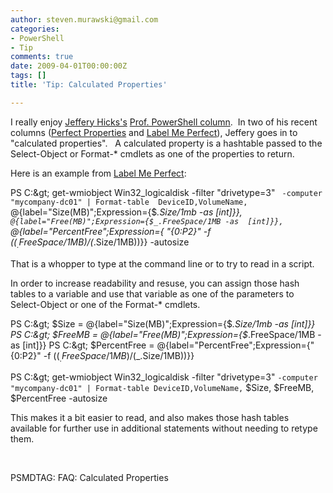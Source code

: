```yaml
---
author: steven.murawski@gmail.com
categories:
- PowerShell
- Tip
comments: true
date: 2009-04-01T00:00:00Z
tags: []
title: 'Tip: Calculated Properties'

---
```


I really enjoy [Jeffery Hicks's](http://blog.sapien.com/) [Prof. PowerShell column](http://mcpmag.com/columns/columnist.asp?columnistsid=81).  In two of his recent columns (<a href="http://mcpmag.com/columns/article.asp?editorialsid=3074" target="_blank">Perfect Properties</a> and <a href="http://mcpmag.com/columns/article.asp?editorialsid=3079" target="_blank">Label Me Perfect</a>), Jeffery goes in to "calculated properties".  
A calculated property is a hashtable passed to the Select-Object or Format-* cmdlets as one of the properties to return.



Here is an example from <a href="http://mcpmag.com/columns/article.asp?editorialsid=3079" target="_self">Label Me Perfect</a>:



>

PS C:\&gt; get-wmiobject Win32_logicaldisk -filter "drivetype=3" `
-computer  "mycompany-dc01" | Format-table  DeviceID,VolumeName,`
@{label="Size(MB)";Expression={$_.Size/1mb -as  [int]}},`
@{label="Free(MB)";Expression={$_.FreeSpace/1MB -as  [int]}},`
@{label="PercentFree";Expression={
"{0:P2}" -f  (($_.FreeSpace/1MB)/($_.Size/1MB))}} -autosize





That is a whopper to type at the command line or to try to read in a script.



In order to increase readability and resuse, you can assign those hash tables to a variable and use that variable as one of the parameters to Select-Object or one of the Format-* cmdlets.



>

PS C:\&gt; $Size = @{label="Size(MB)";Expression={$_.Size/1mb -as [int]}}
PS C:\&gt; $FreeMB = @{label="Free(MB)";Expression={$_.FreeSpace/1MB -as [int]}}
PS C:\&gt; $PercentFree = @{label="PercentFree";Expression={"{0:P2}" -f (($_.FreeSpace/1MB)/($_.Size/1MB))}}



PS C:\&gt; get-wmiobject Win32_logicaldisk -filter "drivetype=3" `
-computer "mycompany-dc01" | Format-table DeviceID,VolumeName, `
$Size, $FreeMB, $PercentFree -autosize





This makes it a bit easier to read, and also makes those hash tables available for further use in additional statements without needing to retype them.



 



PSMDTAG: FAQ: Calculated Properties

